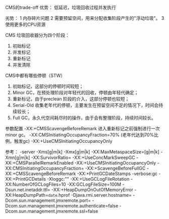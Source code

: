 
CMS的trade-off
优势：
低延迟，垃圾回收过程并发执行

劣势：
1 内存碎片问题
2 需要预留空间，用来分配收集阶段产生的"浮动垃圾"。
3 使用更多的CPU资源


CMS 垃圾回收器分为四个阶段：
1. 初始标记
2. 并发标记
3. 重新标记
4. 并发清除


CMS中都有哪些停顿（STW）
1. 初始标记，这部分的停顿时间较短；
2. Minor GC，在预处理阶段对年轻代的回收，停顿由年轻代确定；
3. 重新标记，由于preclean 阶段的介入，这部分停顿也较短；
4. Serial-Old 收集老年代的停顿，主要发生在预留空间不足的情况下，时间会持续较长；
5. Full GC，永久代空间耗尽时的操作，由于会有整理阶段，持续时间较长。

参数配置
-XX:+CMSScavengeBeforeRemark 进入重新标记之前强制进行一次minor gc。
-XX:CMSInitiatingOccupancyFraction=70% (老年代达到70%比例，触发gc)
-XX:+UseCMSInitiatingOccupancyOnly

参考：
-server
    -Xms<heap size>[g|m|k] -Xmx<heap size>[g|m|k]
    -XX:MaxMetaspaceSize=<metaspace size>[g|m|k]
    -Xmn<young size>[g|m|k]
    -XX:SurvivorRatio=<ratio>
    -XX:+UseConcMarkSweepGC -XX:+CMSParallelRemarkEnabled
    -XX:+UseCMSInitiatingOccupancyOnly -XX:CMSInitiatingOccupancyFraction=<percent>
    -XX:+ScavengeBeforeFullGC -XX:+CMSScavengeBeforeRemark
    -XX:+PrintGCDateStamps -verbose:gc -XX:+PrintGCDetails -Xloggc:"<path to log>"
    -XX:+UseGCLogFileRotation -XX:NumberOfGCLogFiles=10 -XX:GCLogFileSize=100M
    -Dsun.net.inetaddr.ttl=<TTL in seconds>
    -XX:+HeapDumpOnOutOfMemoryError -XX:HeapDumpPath=<path to dump>`date`.hprof
    -Djava.rmi.server.hostname=<external IP>
    -Dcom.sun.management.jmxremote.port=<port> 
    -Dcom.sun.management.jmxremote.authenticate=false 
    -Dcom.sun.management.jmxremote.ssl=false


